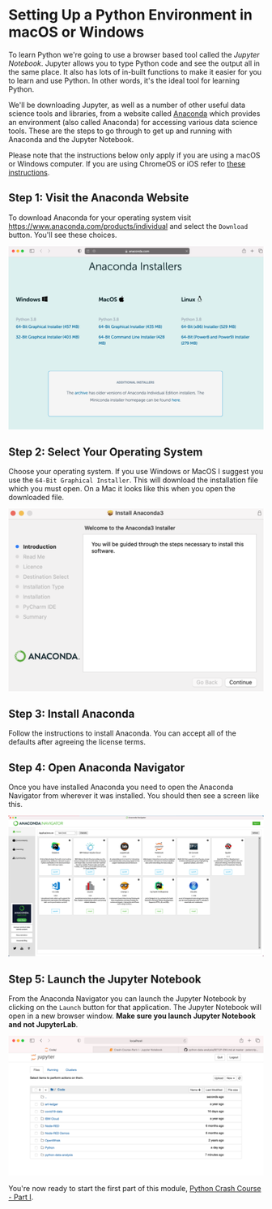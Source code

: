 # Setting Up a Python Environment in macOS or Windows
To learn Python we're going to use a browser based tool called the *Jupyter Notebook*. Jupyter allows you to type Python code and see the output all in the same place. It also has lots of in-built functions to make it easier for you to learn and use Python. In other words, it's the ideal tool for learning Python.

We'll be downloading Jupyter, as well as a number of other useful data science tools and libraries, from a website called [Anaconda](https://www.anaconda.com) which provides an environment (also called Anaconda) for accessing various data science tools. These are the steps to go through to get up and running with Anaconda and the Jupyter Notebook.

Please note that the instructions below only apply if you are using a macOS or Windows computer. If you are using ChromeOS or iOS refer to [these instructions](SETUP-ENV-ALT.md).

## Step 1: Visit the Anaconda Website

To download Anaconda for your operating system visit https://www.anaconda.com/products/individual and select the `Download` button. You'll see these choices.

![Download Screen](AnacondaDownload.png "Anaconda download screen")

## Step 2: Select Your Operating System

Choose your operating system. If you use Windows or MacOS I suggest you use the `64-Bit Graphical Installer`. This will download the installation file which you must open. On a Mac it looks like this when you open the downloaded file.

![Anaconda Install](AnacondaInstall.png "Anaconda installation screen")

## Step 3: Install Anaconda

Follow the instructions to install Anaconda. You can accept all of the defaults after agreeing the license terms. 

## Step 4: Open Anaconda Navigator

Once you have installed Anaconda you need to open the Anaconda Navigator from wherever it was installed. You should then see a screen like this.

![Anaconda Screen](Anaconda.png "Anaconda apps screen")

## Step 5: Launch the Jupyter Notebook

From the Anaconda Navigator you can launch the Jupyter Notebook by clicking on the `Launch` button for that application. The Jupyter Notebook will open in a new browser window. **Make sure you launch Jupyter Notebook and not JupyterLab**.

![Jupyter Notebook](Jupyter.png "Jupyter Notebook")

You're now ready to start the first part of this module, [Python Crash Course - Part I](PART-I.md).